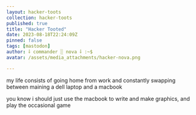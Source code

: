 ```yaml
---
layout: hacker-toots
collection: hacker-toots
published: true
title: "Hacker Tooted"
date: 2023-08-18T22:24:09Z
pinned: false
tags: [mastodon]
author: ⸸ commander ░ nova ⸸ :~$
avatar: /assets/media_attachments/hacker-nova.png

---
```


<p>my life consists of going home from work and constantly swapping between maining a dell laptop and a macbook </p><p>you know i should just use the macbook to write and make graphics, and play the occasional game</p>


